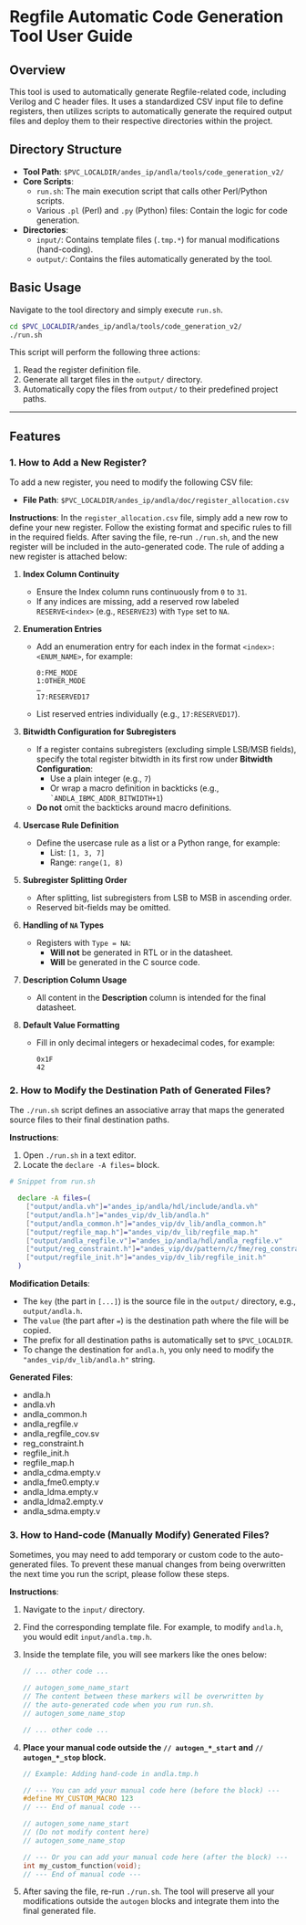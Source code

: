 # Regfile Automatic Code Generation Tool User Guide

## Overview

This tool is used to automatically generate Regfile-related code, including Verilog and C header files. It uses a standardized CSV input file to define registers, then utilizes scripts to automatically generate the required output files and deploy them to their respective directories within the project.

## Directory Structure

- **Tool Path**: `$PVC_LOCALDIR/andes_ip/andla/tools/code_generation_v2/`
- **Core Scripts**:
    - `run.sh`: The main execution script that calls other Perl/Python scripts.
    - Various `.pl` (Perl) and `.py` (Python) files: Contain the logic for code generation.
- **Directories**:
    - `input/`: Contains template files (`.tmp.*`) for manual modifications (hand-coding).
    - `output/`: Contains the files automatically generated by the tool.

## Basic Usage

Navigate to the tool directory and simply execute `run.sh`.

```bash
cd $PVC_LOCALDIR/andes_ip/andla/tools/code_generation_v2/
./run.sh
```
This script will perform the following three actions:

1.  Read the register definition file.
2.  Generate all target files in the `output/` directory.
3.  Automatically copy the files from `output/` to their predefined project paths.

---

## Features

### 1. How to Add a New Register?

To add a new register, you need to modify the following CSV file:

- **File Path**: `$PVC_LOCALDIR/andes_ip/andla/doc/register_allocation.csv`

**Instructions**:
In the `register_allocation.csv` file, simply add a new row to define your new register. Follow the existing format and specific rules to fill in the required fields. After saving the file, re-run `./run.sh`, and the new register will be included in the auto-generated code. The rule of adding a new register is attached below:

1. **Index Column Continuity**  
   - Ensure the Index column runs continuously from `0` to `31`.  
   - If any indices are missing, add a reserved row labeled `RESERVE<index>` (e.g., `RESERVE23`) with `Type` set to `NA`.

2. **Enumeration Entries**  
   - Add an enumeration entry for each index in the format `<index>:<ENUM_NAME>`, for example:  
     ```text
     0:FME_MODE
     1:OTHER_MODE
     …
     17:RESERVED17
     ```  
   - List reserved entries individually (e.g., `17:RESERVED17`).

3. **Bitwidth Configuration for Subregisters**  
   - If a register contains subregisters (excluding simple LSB/MSB fields), specify the total register bitwidth in its first row under **Bitwidth Configuration**:  
     - Use a plain integer (e.g., `7`)  
     - Or wrap a macro definition in backticks (e.g., `` `ANDLA_IBMC_ADDR_BITWIDTH+1 ``)  
   - **Do not** omit the backticks around macro definitions.

4. **Usercase Rule Definition**  
   - Define the usercase rule as a list or a Python range, for example:  
     - List: `[1, 3, 7]`  
     - Range: `range(1, 8)`

5. **Subregister Splitting Order**  
   - After splitting, list subregisters from LSB to MSB in ascending order.  
   - Reserved bit-fields may be omitted.

6. **Handling of `NA` Types**  
   - Registers with `Type = NA`:  
     - **Will not** be generated in RTL or in the datasheet.  
     - **Will** be generated in the C source code.

7. **Description Column Usage**  
   - All content in the **Description** column is intended for the final datasheet.

8. **Default Value Formatting**  
   - Fill in only decimal integers or hexadecimal codes, for example:  
     ```text
     0x1F
     42
     ```


### 2. How to Modify the Destination Path of Generated Files?

The `./run.sh` script defines an associative array that maps the generated source files to their final destination paths.

**Instructions**:
1.  Open `./run.sh` in a text editor.
2.  Locate the `declare -A files=` block.

```bash
# Snippet from run.sh

  declare -A files=(
    ["output/andla.vh"]="andes_ip/andla/hdl/include/andla.vh"
    ["output/andla.h"]="andes_vip/dv_lib/andla.h"
    ["output/andla_common.h"]="andes_vip/dv_lib/andla_common.h"
    ["output/regfile_map.h"]="andes_vip/dv_lib/regfile_map.h"
    ["output/andla_regfile.v"]="andes_ip/andla/hdl/andla_regfile.v"
    ["output/reg_constraint.h"]="andes_vip/dv/pattern/c/fme/reg_constraint.h"
    ["output/regfile_init.h"]="andes_vip/dv_lib/regfile_init.h"
  )

```

**Modification Details**:
-   The `key` (the part in `[...]`) is the source file in the `output/` directory, e.g., `output/andla.h`.
-   The `value` (the part after `=`) is the destination path where the file will be copied.
-   The prefix for all destination paths is automatically set to `$PVC_LOCALDIR`.
-   To change the destination for `andla.h`, you only need to modify the `"andes_vip/dv_lib/andla.h"` string.

**Generated Files**:
-   andla.h
-   andla.vh
-   andla_common.h
-   andla_regfile.v
-   andla_regfile_cov.sv
-   reg_constraint.h
-   regfile_init.h
-   regfile_map.h
-   andla_cdma.empty.v
-   andla_fme0.empty.v
-   andla_ldma.empty.v
-   andla_ldma2.empty.v
-   andla_sdma.empty.v





### 3. How to Hand-code (Manually Modify) Generated Files?

Sometimes, you may need to add temporary or custom code to the auto-generated files. To prevent these manual changes from being overwritten the next time you run the script, please follow these steps.

**Instructions**:
1.  Navigate to the `input/` directory.
2.  Find the corresponding template file. For example, to modify `andla.h`, you would edit `input/andla.tmp.h`.
3.  Inside the template file, you will see markers like the ones below:

    ```c
    // ... other code ...

    // autogen_some_name_start
    // The content between these markers will be overwritten by
    // the auto-generated code when you run run.sh.
    // autogen_some_name_stop

    // ... other code ...
    ```

4.  **Place your manual code outside the `// autogen_*_start` and `// autogen_*_stop` block.**

    ```c
    // Example: Adding hand-code in andla.tmp.h
    
    // --- You can add your manual code here (before the block) ---
    #define MY_CUSTOM_MACRO 123
    // --- End of manual code ---
    
    // autogen_some_name_start
    // (Do not modify content here)
    // autogen_some_name_stop
    
    // --- Or you can add your manual code here (after the block) ---
    int my_custom_function(void);
    // --- End of manual code ---
    ```
5.  After saving the file, re-run `./run.sh`. The tool will preserve all your modifications outside the `autogen` blocks and integrate them into the final generated file.
